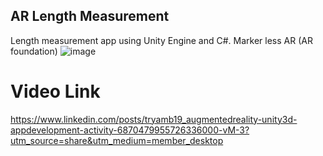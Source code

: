 ## AR Length Measurement
Length measurement app using Unity Engine and C#.
Marker less AR (AR foundation)
![image](https://github.com/Tryamb/AR-Measurement/assets/86840180/460c5afe-9de0-4202-adda-9bad192f447d)<br>
# Video Link
https://www.linkedin.com/posts/tryamb19_augmentedreality-unity3d-appdevelopment-activity-6870479955726336000-vM-3?utm_source=share&utm_medium=member_desktop
